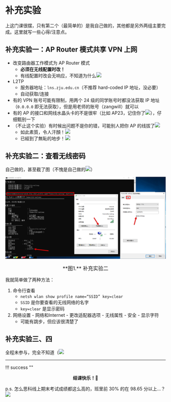 # 补充实验

上这门课很摆，只有第二个（最简单的）是我自己做的，其他都是另外两组主要完成。这里就写一些心得/注意点。

## 补充实验一：AP Router 模式共享 VPN 上网

- 改变路由器工作模式为 AP Router 模式
    - **必须在无线配置时改！**
    - 有线配置时改会无响应，不知道为什么![](../../images/tieba/sorry.png)
- L2TP
    - 服务器地址：`lns.zju.edu.cn`（不推荐 hard-coded IP 地址，没必要）
    - 自动获取/连接
- 有的 VPN 账号可能有限制，用两个 24 级的同学账号时都没法获取 IP 地址（`0.0.0.0` 即无法获取），但是用老师的账号（zangwill）就可以
- 有的 AP 的接口和网线水晶头卡的不是很牢（比如 AP23，记住你了![](../../images/tieba/nike.png)），仔细甄别一下
- （不止这个实验）有时候出问题不是你的错，可能别人把你 AP 的线拔了![](../../images/tieba/nike.png)
    - 如此素質，令人汗顏！![](../../images/tieba/han.png)
    - 已經到了無恥的地步！![](../../images/tieba/nu.png)

## 补充实验二：查看无线密码

自己做的，甚至截了图（不愧是自己做的![](../../images/tieba/happy.png)）

![补充实验2](补充实验2.png)

<center><font size=3>**图1.** 补充实验二</font></center>

我就简单做了两种方法：

1. 命令行查看
    - `netsh wlan show profile name=“SSID” key=clear`
    - `SSID` 是你要查看的无线网络的名字
    - `key=clear` 是显示密码
2. 网络设置 - 网络和Internet - 更改适配器选项 - 无线属性 - 安全 - 显示字符
    - 可能有跳步，但应该很清楚了

## 补充实验三、四

全程未参与，完全不知道（![](../../images/tieba/guai.png)

---

!!! success ""
    <center>**结课快乐！**🎉</center>

p.s. 怎么思科线上期末考试成绩都这么高的，班里前 30% 的在 98.65 分以上...？![](../../images/tieba/question.png)